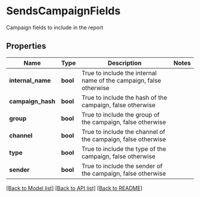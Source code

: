 # SendsCampaignFields

Campaign fields to include in the report
## Properties
Name | Type | Description | Notes
------------ | ------------- | ------------- | -------------
**internal_name** | **bool** | True to include the internal name of the campaign, false otherwise | 
**campaign_hash** | **bool** | True to include the hash of the campaign, false otherwise | 
**group** | **bool** | True to include the group of the campaign, false otherwise | 
**channel** | **bool** | True to include the channel of the campaign, false otherwise | 
**type** | **bool** | True to include the type of the campaign, false otherwise | 
**sender** | **bool** | True to include the sender of the campaign, false otherwise | 

[[Back to Model list]](../README.md#documentation-for-models) [[Back to API list]](../README.md#documentation-for-api-endpoints) [[Back to README]](../README.md)


